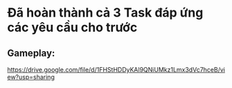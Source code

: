 # Đã hoàn thành cả 3 Task đáp ứng các yêu cầu cho trước

## Gameplay: 
https://drive.google.com/file/d/1FHStHDDyKAl9QNiUMkz1Lmx3dVc7hceB/view?usp=sharing
